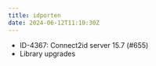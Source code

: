 ```yaml
---
title: idporten
date: 2024-06-12T11:10:30Z
---
```

- ID-4367: Connect2id server 15.7 (#655)
- Library upgrades

